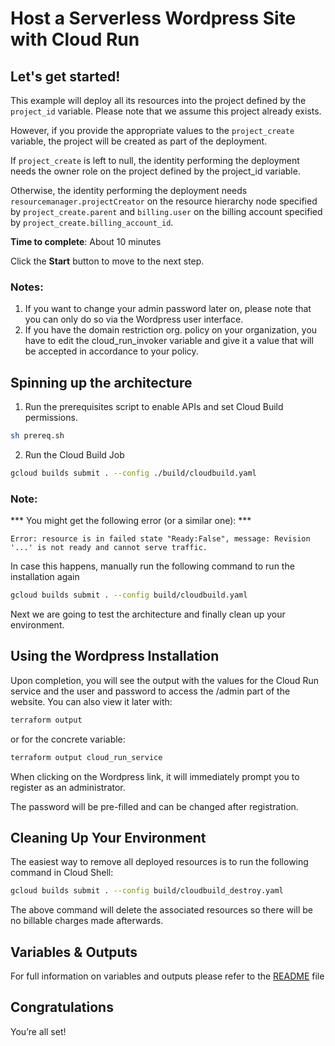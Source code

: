 # Host a Serverless Wordpress Site with Cloud Run

## Let's get started!

This example will deploy all its resources into the project defined by the `project_id` variable. Please note that we assume this project already exists. 

However, if you provide the appropriate values to the `project_create` variable, the project will be created as part of the deployment.

If `project_create` is left to null, the identity performing the deployment needs the owner role on the project defined by the project_id variable. 

Otherwise, the identity performing the deployment needs `resourcemanager.projectCreator` on the resource hierarchy node specified by `project_create.parent` and `billing.user` on the billing account specified by `project_create.billing_account_id`.

**Time to complete**: About 10 minutes

Click the **Start** button to move to the next step.

### Notes:

1. If you want to change your admin password later on, please note that you can only do so via the Wordpress user interface.
2. If you have the domain restriction org. policy on your organization, you have to edit the cloud_run_invoker variable and give it a value that will be accepted in accordance to your policy.

## Spinning up the architecture

1. Run the prerequisites script to enable APIs and set Cloud Build permissions.

```bash
sh prereq.sh
```

2. Run the Cloud Build Job

```bash
gcloud builds submit . --config ./build/cloudbuild.yaml
```

### Note: 
*** You might get the following error (or a similar one): ***

```
Error: resource is in failed state "Ready:False", message: Revision '...' is not ready and cannot serve traffic.
```

In case this happens, manually run the following command to run the installation again

```bash
gcloud builds submit . --config build/cloudbuild.yaml
```

Next we are going to test the architecture and finally clean up your environment.

## Using the Wordpress Installation

Upon completion, you will see the output with the values for the Cloud Run service and the user and password to access the /admin part of the website. You can also view it later with:

``` bash
terraform output
```

or for the concrete variable:

``` bash
terraform output cloud_run_service
```

When clicking on the Wordpress link, it will immediately prompt you to register as an administrator. 

The password will be pre-filled and can be changed after registration.

## Cleaning Up Your Environment
The easiest way to remove all deployed resources is to run the following command in Cloud Shell:

```bash
gcloud builds submit . --config build/cloudbuild_destroy.yaml
```

The above command will delete the associated resources so there will be no billable charges made afterwards.

## Variables & Outputs

For full information on variables and outputs please refer to the [README](https://github.com/GoogleCloudPlatform/click-to-deploy-solutions/tree/main/wordpress-on-cloudrun#variables) file

## Congratulations

<walkthrough-conclusion-trophy></walkthrough-conclusion-trophy>

You’re all set!

